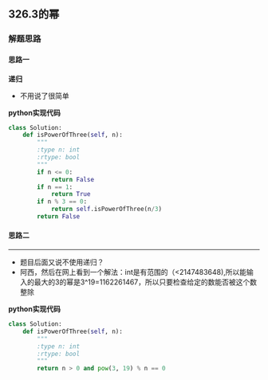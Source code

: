 ## 326.3的幂
### 解题思路
#### 思路一
**递归**
- 不用说了很简单

**python实现代码**
```python
class Solution:
    def isPowerOfThree(self, n):
        """
        :type n: int
        :rtype: bool
        """
        if n <= 0:
            return False
        if n == 1:
            return True
        if n % 3 == 0:
            return self.isPowerOfThree(n/3)
        return False
```

#### 思路二
****
- 题目后面又说不使用递归？
- 阿西，然后在网上看到一个解法：int是有范围的（<2147483648),所以能输入的最大的3的幂是3^19=1162261467，所以只要检查给定的数能否被这个数整除

**python实现代码**
```python
class Solution:
    def isPowerOfThree(self, n):
        """
        :type n: int
        :rtype: bool
        """
        return n > 0 and pow(3, 19) % n == 0 
```
